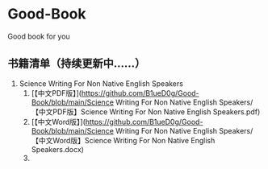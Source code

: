 # Good-Book
Good book for you

## 书籍清单（持续更新中......）

1. Science Writing For Non Native English Speakers
   1. [【中文PDF版】](https://github.com/B1ueD0g/Good-Book/blob/main/Science Writing For Non Native English Speakers/【中文PDF版】Science Writing For Non Native English Speakers.pdf)
   2. [【中文Word版】](https://github.com/B1ueD0g/Good-Book/blob/main/Science Writing For Non Native English Speakers/【中文Word版】Science Writing For Non Native English Speakers.docx)
   3. 
